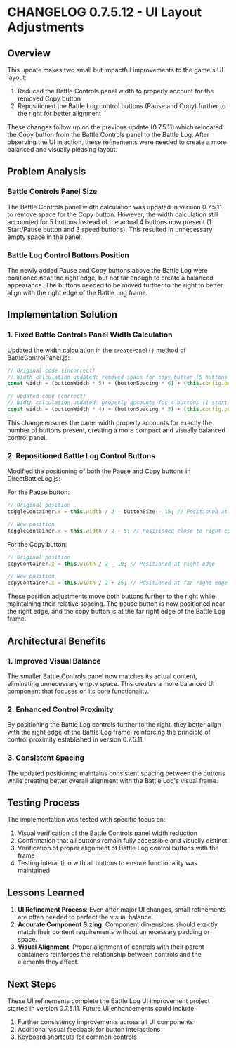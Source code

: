 # CHANGELOG 0.7.5.12 - UI Layout Adjustments

## Overview
This update makes two small but impactful improvements to the game's UI layout:

1. Reduced the Battle Controls panel width to properly account for the removed Copy button
2. Repositioned the Battle Log control buttons (Pause and Copy) further to the right for better alignment

These changes follow up on the previous update (0.7.5.11) which relocated the Copy button from the Battle Controls panel to the Battle Log. After observing the UI in action, these refinements were needed to create a more balanced and visually pleasing layout.

## Problem Analysis

### Battle Controls Panel Size
The Battle Controls panel width calculation was updated in version 0.7.5.11 to remove space for the Copy button. However, the width calculation still accounted for 5 buttons instead of the actual 4 buttons now present (1 Start/Pause button and 3 speed buttons). This resulted in unnecessary empty space in the panel.

### Battle Log Control Buttons Position
The newly added Pause and Copy buttons above the Battle Log were positioned near the right edge, but not far enough to create a balanced appearance. The buttons needed to be moved further to the right to better align with the right edge of the Battle Log frame.

## Implementation Solution

### 1. Fixed Battle Controls Panel Width Calculation
Updated the width calculation in the `createPanel()` method of BattleControlPanel.js:

```javascript
// Original code (incorrect)
// Width calculation updated: removed space for copy button (5 buttons instead of 6)
const width = (buttonWidth * 5) + (buttonSpacing * 6) + (this.config.padding * 2);

// Updated code (correct)
// Width calculation updated: properly accounts for 4 buttons (1 start/pause + 3 speed buttons)
const width = (buttonWidth * 4) + (buttonSpacing * 5) + (this.config.padding * 2);
```

This change ensures the panel width properly accounts for exactly the number of buttons present, creating a more compact and visually balanced control panel.

### 2. Repositioned Battle Log Control Buttons
Modified the positioning of both the Pause and Copy buttons in DirectBattleLog.js:

For the Pause button:
```javascript
// Original position
toggleContainer.x = this.width / 2 - buttonSize - 15; // Positioned at right edge with space for copy button

// New position
toggleContainer.x = this.width / 2 - 5; // Positioned close to right edge with spacing for copy button
```

For the Copy button:
```javascript
// Original position
copyContainer.x = this.width / 2 - 10; // Positioned at right edge

// New position
copyContainer.x = this.width / 2 + 25; // Positioned at far right edge
```

These position adjustments move both buttons further to the right while maintaining their relative spacing. The pause button is now positioned near the right edge, and the copy button is at the far right edge of the Battle Log frame.

## Architectural Benefits

### 1. Improved Visual Balance
The smaller Battle Controls panel now matches its actual content, eliminating unnecessary empty space. This creates a more balanced UI component that focuses on its core functionality.

### 2. Enhanced Control Proximity
By positioning the Battle Log controls further to the right, they better align with the right edge of the Battle Log frame, reinforcing the principle of control proximity established in version 0.7.5.11.

### 3. Consistent Spacing
The updated positioning maintains consistent spacing between the buttons while creating better overall alignment with the Battle Log's visual frame.

## Testing Process
The implementation was tested with specific focus on:
1. Visual verification of the Battle Controls panel width reduction
2. Confirmation that all buttons remain fully accessible and visually distinct
3. Verification of proper alignment of Battle Log control buttons with the frame
4. Testing interaction with all buttons to ensure functionality was maintained

## Lessons Learned
1. **UI Refinement Process**: Even after major UI changes, small refinements are often needed to perfect the visual balance.
2. **Accurate Component Sizing**: Component dimensions should exactly match their content requirements without unnecessary padding or space.
3. **Visual Alignment**: Proper alignment of controls with their parent containers reinforces the relationship between controls and the elements they affect.

## Next Steps
These UI refinements complete the Battle Log UI improvement project started in version 0.7.5.11. Future UI enhancements could include:
1. Further consistency improvements across all UI components
2. Additional visual feedback for button interactions
3. Keyboard shortcuts for common controls
